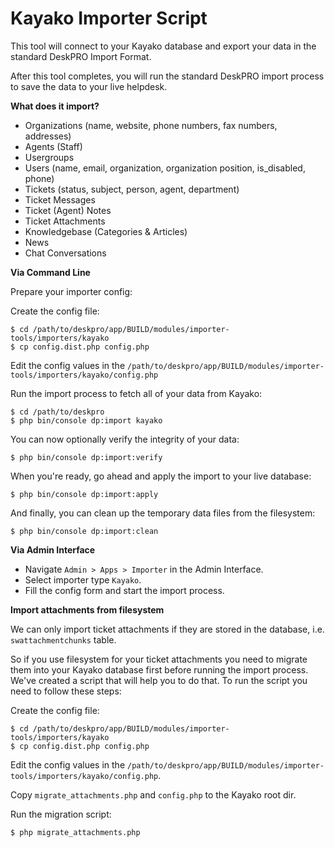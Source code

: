 Kayako Importer Script
======================

This tool will connect to your Kayako database and export your data in the standard DeskPRO Import Format.

After this tool completes, you will run the standard DeskPRO import process to save the data to your live helpdesk.

**What does it import?**

* Organizations (name, website, phone numbers, fax numbers, addresses)
* Agents (Staff)
* Usergroups
* Users (name, email, organization, organization position, is_disabled, phone)
* Tickets (status, subject, person, agent, department)
* Ticket Messages
* Ticket (Agent) Notes
* Ticket Attachments
* Knowledgebase (Categories & Articles)
* News
* Chat Conversations

**Via Command Line**

Prepare your importer config:

Create the config file:

    $ cd /path/to/deskpro/app/BUILD/modules/importer-tools/importers/kayako
    $ cp config.dist.php config.php

Edit the config values in the `/path/to/deskpro/app/BUILD/modules/importer-tools/importers/kayako/config.php`

Run the import process to fetch all of your data from Kayako:

    $ cd /path/to/deskpro
    $ php bin/console dp:import kayako

You can now optionally verify the integrity of your data:

    $ php bin/console dp:import:verify

When you're ready, go ahead and apply the import to your live database:

    $ php bin/console dp:import:apply

And finally, you can clean up the temporary data files from the filesystem:

    $ php bin/console dp:import:clean

**Via Admin Interface**

* Navigate `Admin > Apps > Importer` in the Admin Interface.
* Select importer type `Kayako`.
* Fill the config form and start the import process.

**Import attachments from filesystem**

We can only import ticket attachments if they are stored in the database, i.e. `swattachmentchunks` table.

So if you use filesystem for your ticket attachments you need to migrate them into your Kayako database first before running the import process.
We've created a script that will help you to do that. To run the script you need to follow these steps:

Create the config file:

    $ cd /path/to/deskpro/app/BUILD/modules/importer-tools/importers/kayako
    $ cp config.dist.php config.php

Edit the config values in the `/path/to/deskpro/app/BUILD/modules/importer-tools/importers/kayako/config.php`.

Copy `migrate_attachments.php` and `config.php` to the Kayako root dir.

Run the migration script:

    $ php migrate_attachments.php
